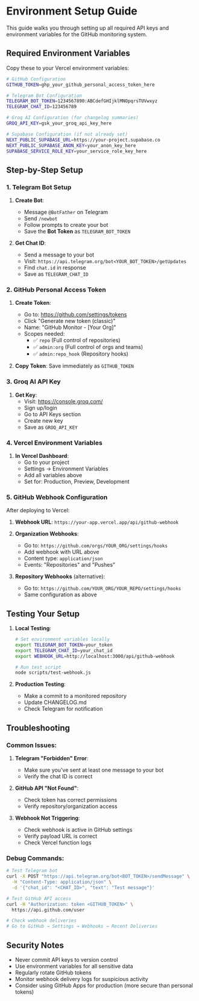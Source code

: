 # Environment Setup Guide

This guide walks you through setting up all required API keys and environment variables for the GitHub monitoring system.

## Required Environment Variables

Copy these to your Vercel environment variables:

```bash
# GitHub Configuration
GITHUB_TOKEN=ghp_your_github_personal_access_token_here

# Telegram Bot Configuration  
TELEGRAM_BOT_TOKEN=1234567890:ABCdefGHIjklMNOpqrsTUVwxyz
TELEGRAM_CHAT_ID=123456789

# Groq AI Configuration (for changelog summaries)
GROQ_API_KEY=gsk_your_groq_api_key_here

# Supabase Configuration (if not already set)
NEXT_PUBLIC_SUPABASE_URL=https://your-project.supabase.co
NEXT_PUBLIC_SUPABASE_ANON_KEY=your_anon_key_here
SUPABASE_SERVICE_ROLE_KEY=your_service_role_key_here
```

## Step-by-Step Setup

### 1. Telegram Bot Setup

1. **Create Bot**:
   - Message `@BotFather` on Telegram
   - Send `/newbot`
   - Follow prompts to create your bot
   - Save the **Bot Token** as `TELEGRAM_BOT_TOKEN`

2. **Get Chat ID**:
   - Send a message to your bot
   - Visit: `https://api.telegram.org/bot<YOUR_BOT_TOKEN>/getUpdates`
   - Find `chat.id` in response
   - Save as `TELEGRAM_CHAT_ID`

### 2. GitHub Personal Access Token

1. **Create Token**:
   - Go to: https://github.com/settings/tokens
   - Click "Generate new token (classic)"
   - Name: "GitHub Monitor - [Your Org]"
   - Scopes needed:
     - ✅ `repo` (Full control of repositories)
     - ✅ `admin:org` (Full control of orgs and teams)
     - ✅ `admin:repo_hook` (Repository hooks)

2. **Copy Token**: Save immediately as `GITHUB_TOKEN`

### 3. Groq AI API Key

1. **Get Key**:
   - Visit: https://console.groq.com/
   - Sign up/login
   - Go to API Keys section
   - Create new key
   - Save as `GROQ_API_KEY`

### 4. Vercel Environment Variables

1. **In Vercel Dashboard**:
   - Go to your project
   - Settings → Environment Variables
   - Add all variables above
   - Set for: Production, Preview, Development

### 5. GitHub Webhook Configuration

After deploying to Vercel:

1. **Webhook URL**: `https://your-app.vercel.app/api/github-webhook`

2. **Organization Webhooks**:
   - Go to: `https://github.com/orgs/YOUR_ORG/settings/hooks`
   - Add webhook with URL above
   - Content type: `application/json`
   - Events: "Repositories" and "Pushes"

3. **Repository Webhooks** (alternative):
   - Go to: `https://github.com/YOUR_ORG/YOUR_REPO/settings/hooks`
   - Same configuration as above

## Testing Your Setup

1. **Local Testing**:
   ```bash
   # Set environment variables locally
   export TELEGRAM_BOT_TOKEN=your_token
   export TELEGRAM_CHAT_ID=your_chat_id
   export WEBHOOK_URL=http://localhost:3000/api/github-webhook
   
   # Run test script
   node scripts/test-webhook.js
   ```

2. **Production Testing**:
   - Make a commit to a monitored repository
   - Update CHANGELOG.md
   - Check Telegram for notification

## Troubleshooting

### Common Issues:

1. **Telegram "Forbidden" Error**:
   - Make sure you've sent at least one message to your bot
   - Verify the chat ID is correct

2. **GitHub API "Not Found"**:
   - Check token has correct permissions
   - Verify repository/organization access

3. **Webhook Not Triggering**:
   - Check webhook is active in GitHub settings
   - Verify payload URL is correct
   - Check Vercel function logs

### Debug Commands:

```bash
# Test Telegram bot
curl -X POST "https://api.telegram.org/bot<BOT_TOKEN>/sendMessage" \
  -H "Content-Type: application/json" \
  -d '{"chat_id": "<CHAT_ID>", "text": "Test message"}'

# Test GitHub API access
curl -H "Authorization: token <GITHUB_TOKEN>" \
  https://api.github.com/user

# Check webhook deliveries
# Go to GitHub → Settings → Webhooks → Recent Deliveries
```

## Security Notes

- Never commit API keys to version control
- Use environment variables for all sensitive data
- Regularly rotate GitHub tokens
- Monitor webhook delivery logs for suspicious activity
- Consider using GitHub Apps for production (more secure than personal tokens) 
